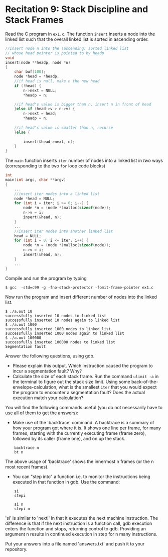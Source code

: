Recitation 9: Stack Discipline and Stack Frames
==========

Read the C program in `ex1.c`.  The function `insert` inserts a node into the linked list such that 
the overall linked list is sorted in ascending order.
```c
//insert node n into the (ascending) sorted linked list 
// whose head pointer is pointed to by headp
void
insert(node **headp, node *n)
{
	char buf[100];
	node *head = *headp;
	//if head is null, make n the new head
	if (!head) { 
		n->next = NULL;
		*headp = n;

	//if head's value is bigger than n, insert n in front of head 
	}else if (head->v > n->v) { 
		n->next = head;
		*headp = n;
	
	//if head's value is smaller than n, recurse
	}else { 
		
		insert(&head->next, n);
	}
}
```

The `main` function inserts `iter` number of nodes into a linked list in _two_ ways (corresponding to 
the two `for` loop code blocks)

```c
int 
main(int argc, char **argv)
{
	...
	//insert iter nodes into a linked list
	node *head = NULL;
	for (int i = iter; i >= 0; i--) {
		node *n = (node *)malloc(sizeof(node));
		n->v = i;
		insert(&head, n);
	}
	...
	//insert iter nodes into another linked list
	head = NULL;
	for (int i = 0; i <= iter; i++) {
		node *n = (node *)malloc(sizeof(node));
		n->v = i;
		insert(&head, n);
	}
	...
}
```

Compile and run the program by typing 
```
$ gcc  -std=c99 -g -fno-stack-protector -fomit-frame-pointer ex1.c
```
Now run the program and insert different number of nodes into the linked list.
```
$ ./a.out 10
successfully inserted 10 nodes to linked list
successfully inserted 10 nodes again to linked list
$ ./a.out 1000
successfully inserted 1000 nodes to linked list
successfully inserted 1000 nodes again to linked list
$ ./a.out 100000
successfully inserted 100000 nodes to linked list
Segmentation fault

```

Answer the following questions, using gdb.
- Please explain this output.  Which instruction caused the program to incur a segmentation fault? Why?
- Calculate the size of each stack frame. Run the command `ulimit -a` in the terminal to figure out the stack size limit. Using some back-of-the-envelope-calculation, what is the smallest `iter` that you would expect the program to encounter a segmentation fault?  Does the actual execution match your calculation?

You will find the following commands useful (you do not necessarily have to use all of them to get the answers):

- Make use of the 'backtrace' command. A backtrace is a summary of how your program got where it is. It shows one line per frame, for many frames, starting with the currently executing frame (frame zero), followed by its caller (frame one), and on up the stack. 

```
	backtrace n
	bt n 
```

The above usage of 'backtrace' shows the innermost n frames (or the n most recent frames).

- You can "step into" a function i.e. to monitor the instructions being executed in that function in gdb. Use the command:

```
	si
	stepi 

	si n
	stepi n
```

'si' is similar to 'nexti' in that it executes the next machine instruction. The difference is that if the next instruction is a function call, gdb execution enters the function and stops, returning control to gdb. Providing an argument n results in continued execution in step for n many instructions.

Put your answers into a file named 'answers.txt' and push it to your repository.
